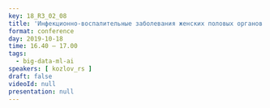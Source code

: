 ```yaml
---
key: 18_R3_02_08
title: 'Инфекционно-воспалительные заболевания женских половых органов: проблемы и решения'
format: conference
day: 2019-10-18
time: 16.40 – 17.00
tags:
  - big-data-ml-ai
speakers: [ kozlov_rs ]
draft: false
videoId: null
presentation: null
---
```

